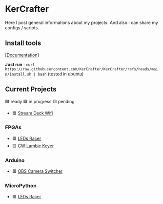 # KerCrafter

Here I post general informations about my projects. And also I can share my configs / scripts.

## Install tools

[[Documentation]](./docs/tools.md)

**Just run** : `curl https://raw.githubusercontent.com/KerCrafter/KerCrafter/refs/heads/main/install.sh | bash`
(tested in ubuntu)

## Current Projects

:green_square: ready :blue_square: in progress :yellow_square: pending

- :blue_square: [Stream Deck Wifi](https://github.com/KerCrafter/Stream-Deck-Wifi)

### FPGAs
- :blue_square: [LEDs Racer](https://github.com/KerCrafter/FPGA-LEDs-Racer)
- :yellow_square: [CW Lambic Keyer](https://github.com/KerCrafter/FPGA-CW-lambic-keyer)

### Arduino
- :green_square: [OBS Camera Switcher](https://github.com/KerCrafter/obs-cam-switcher)

### MicroPython
- :green_square: [LEDs Racer](https://github.com/KerCrafter/micropython-leds-racer)
